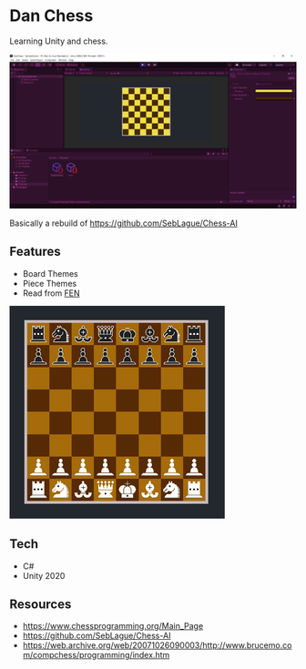 # Dan Chess

Learning Unity and chess.

![Start of creating a Chess Game in Unity](Docs/ChessGame.PNG "Chess Game in Unity")

Basically a rebuild of https://github.com/SebLague/Chess-AI

## Features

- Board Themes
- Piece Themes
- Read from [FEN](https://en.wikipedia.org/wiki/Forsyth%E2%80%93Edwards_Notation)

![Chess pieces all laid out](Docs/Pieces.PNG "Chess Pieces")

## Tech

- C#
- Unity 2020

## Resources

- https://www.chessprogramming.org/Main_Page
- https://github.com/SebLague/Chess-AI
- https://web.archive.org/web/20071026090003/http://www.brucemo.com/compchess/programming/index.htm
